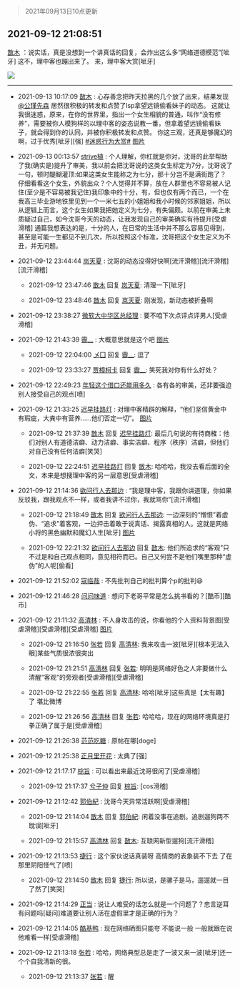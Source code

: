 > 2021年09月13日10点更新
<link rel="stylesheet" href="https://cdn.jsdelivr.net/gh/taotie6/sampleJSON@main/css/photo_show.css">
<meta name="referrer" content="no-referrer" />


 ## 2021-09-12 21:08:51 

 [㪚木](https://www.coolapk.com/feed/29943146?shareKey=OTBiOGUyYjQxZDlkNjEzZGZiZWQ~) ：说实话，真是没想到一个讲真话的回复，会炸出这么多“网络道德模范”[呲牙]
这不，理中客也蹦出来了。
来，理中客大赏[呲牙] 

<div class="album">
<img class="img-item" src="http://image.coolapk.com/feed/2021/0912/21/1081091_3b5f39db_2127_4072@1080x4412.png" />
</div>

 ------- 

- 2021-09-13 10:17:09 [㪚木](uid=1081091) : 心存善念把昨天拉黑的几个放了出来，结果发现<a class="feed-link-uname" href="/u/公瑾先森">@公瑾先森</a> 居然很积极的转发和点赞了lsp拿望远镜偷看妹子的动态。
这就让我很迷惑，原来，在你的世界里，指出一个女生相貌的普通，叫作“没有修养”，需要被你人模狗样的以理中客的姿态说教一番，但拿着望远镜偷看妹子，就会得到你的认同<!--break-->，并被你积极转发和点赞。
你这三观，还真是够魔幻的啊，过于优秀[呲牙][强]
<a class="feed-link-tag" href="/t/迷惑行为大赏?type=0">#迷惑行为大赏#</a> [图片](http://image.coolapk.com/feed/2021/0913/10/1081091_56f38c32_9383_7986@1080x900.jpeg)

- 2021-09-13 00:13:57 [strive植](uid=1468928) : 个人理解，你杠就是你对，沈哥的此举帮助了我(确实是)提升了审美，我以前会把沈哥说的这类女生标定为7分，沈哥说了一句，顿时醍醐灌顶:如果这类女生能称之为七分，那十分岂不是满街跑了？
仔细看看这个女生，外貌出众？个人觉得并不算<!--break-->，放在人群里也不容易被人记住(至少是不容易被我记住)我印象中的十分，有，但也仅有两个而已，一个在我高三毕业游地铁里见到一个一米七五的小姐姐和我小时候的邻家姐姐，所以从逻辑上而言，这个女生如果我把她定义为七分，有失偏颇。以前在审美上未质疑过自己，如今沈哥今天的动态，让我发现自己的审美确实有待提升[受虐滑稽]
通篇我想表达的是，十分的人，在日常的生活中并不那么容易见得到，甚至是可能一生都见不到几次，所以按照这个标准，沈哥把这个女生定义为不丑，并无问题。 

- 2021-09-12 23:44:44 [岚天夏](uid=1974131) : 沈哥的动态没得好快啊[流汗滑稽][流汗滑稽][流汗滑稽] 

    - 2021-09-12 23:47:46 [㪚木](uid=1081091) 回复 [岚天夏](uid=1974131): 清理一下[呲牙] 

    - 2021-09-12 23:48:46 [㪚木](uid=1081091) 回复 [岚天夏](uid=1974131): 刚发现，新动态被折叠啊 

- 2021-09-12 23:38:27 [微软大中华区总经理](uid=928491) : 要不咱下次点评点评男人[受虐滑稽] 

- 2021-09-12 21:43:39 [霽__](uid=2393793) : 大概意思就是这个吧 [图片](http://image.coolapk.com/feed/2021/0912/21/2393793_4218_6386@670x309.jpg)

    - 2021-09-12 22:04:00 [乄囗](uid=759206) 回复 [霽__](uid=2393793): 逗了 

    - 2021-09-12 23:33:27 [贾樟柯卡](uid=4286768) 回复 [霽__](uid=2393793): 笑死我对你有什么好处？ 

- 2021-09-12 22:49:23 [年轻这个借口还能用多久](uid=645717) : 各有各的审美，还非要强迫别人接受自己的观点[喷] 

- 2021-09-12 21:33:25 [迟早挂路灯](uid=874366) : 对理中客精辟的解释，“他们坚信黄金中有瑕疵，大粪中有营养……他们否定一切”。 [图片](http://image.coolapk.com/feed/2021/0912/21/874366_bad0a212_3604_7203@1080x2340.jpeg)

    - 2021-09-12 21:37:39 [㪚木](uid=1081091) 回复 [迟早挂路灯](uid=874366): 最后几句说的有待商榷：他们对别人有道德洁癖、动力洁癖、事实洁癖、程序（秩序）洁癖，但他们对自己没有任何洁癖[笑哭] 

    - 2021-09-12 22:24:51 [迟早挂路灯](uid=874366) 回复 [㪚木](uid=1081091): 哈哈哈，我没去看后面的全文，本来是想搜理中客的另一层意思[受虐滑稽] 

- 2021-09-12 21:14:36 [欲问行人去那边](uid=826969) : “我是理中客，我跟你讲道理，你如果反驳我，跟我观点不一样，或者我讲不过你，我就骂你”[流汗滑稽] 

    - 2021-09-12 21:18:49 [㪚木](uid=1081091) 回复 [欲问行人去那边](uid=826969): 一边深刻的“憎恨”着虚伪、“追求”着客观，一边抨击着敢于说真话、揭露真相的人。这就是网络小将的黑色幽默和魔幻人生[呲牙] [图片](http://image.coolapk.com/feed/2020/0606/14/1081091_39c516f3_5623_1393@320x180.gif)

    - 2021-09-12 22:21:32 [欲问行人去那边](uid=826969) 回复 [㪚木](uid=1081091): 他们所追求的“客观”只不过是和自己观点相同，意见相符而已。自己又何尝不是他们嘴里那种“虚伪”的人呢[偷看] 

- 2021-09-12 21:52:02 [寇临哉](uid=3365514) : 不先批判自己的批判算个p的批判😆 

- 2021-09-12 21:46:28 [问问味道](uid=1618747) : 想问下老哥平常是怎么挑书看的？[酷币][酷币] 

- 2021-09-12 21:11:32 [高清林](uid=8114305) : 不人身攻击的说，你看他的个人资料背景图[受虐滑稽][受虐滑稽][受虐滑稽] [图片](http://image.coolapk.com/feed/2019/0106/06/1193924_1546726240_3288@149x146.gif)

    - 2021-09-12 21:16:50 [张若](uid=996034) 回复 [高清林](uid=8114305): 我来攻击一波[呲牙][根本无法入眼]某些气质很浓很突出 

    - 2021-09-12 21:21:51 [高清林](uid=8114305) 回复 [张若](uid=996034): 明明是网络好色之人非要做什么清醒“客观”的旁观者[受虐滑稽][受虐滑稽] 

    - 2021-09-12 21:22:55 [张若](uid=996034) 回复 [高清林](uid=8114305): 哈哈[呲牙]这些真是【太有趣】了 堪比微博 

    - 2021-09-12 21:26:56 [高清林](uid=8114305) 回复 [张若](uid=996034): 哈哈哈，现在的网络环境真是打拳正确了属于是[受虐滑稽] 

- 2021-09-12 21:26:38 [范范吃糖](uid=1891949) : 原帖在哪[doge] 

- 2021-09-12 21:25:38 [正月里开花](uid=1789461) : 太典了[强] 

- 2021-09-12 21:17:17 [棕旨](uid=1378555) : 可以看出来最近沈哥很闲了[受虐滑稽] 

    - 2021-09-12 21:17:37 [兮子仲](uid=3034535) 回复 [棕旨](uid=1378555): [cos滑稽] 

- 2021-09-12 21:12:42 [郭伯紀](uid=2859803) : 沈哥今天异常活跃啊[受虐滑稽] 

    - 2021-09-12 21:14:04 [㪚木](uid=1081091) 回复 [郭伯紀](uid=2859803): 闲着没事在追剧。追剧遛狗两不耽误[呲牙] 

    - 2021-09-12 21:15:57 [高清林](uid=8114305) 回复 [㪚木](uid=1081091): 互联网新型遛狗[流汗滑稽] 

- 2021-09-12 21:13:53 [捷行](uid=1629443) : 这个家伙说话真装呀   高情商的表象装不下去 了在那里阴阳怪气了[喷] 

    - 2021-09-12 21:14:50 [㪚木](uid=1081091) 回复 [捷行](uid=1629443): 所以说，是骡子是马，遛遛就一目了然了[笑哭] 

- 2021-09-12 21:14:29 [正当](uid=1725957) : 说让人难受的话怎么就是一个问题了？忠言逆耳有问题吗[疑问]难道要让别人活在虚假里才是正确的行为？ 

- 2021-09-12 21:14:05 [酷基鸭](uid=2602889) : 现在网络晒图只能夸 不能说一般 一般就跟在说他难看一样[受虐滑稽] 

- 2021-09-12 21:13:18 [张若](uid=996034) : 哈哈，网络典型总是走了一波又来一波[呲牙]还一个个自我清新的很。 

    - 2021-09-12 21:13:37 [张若](uid=996034) : 醒 

